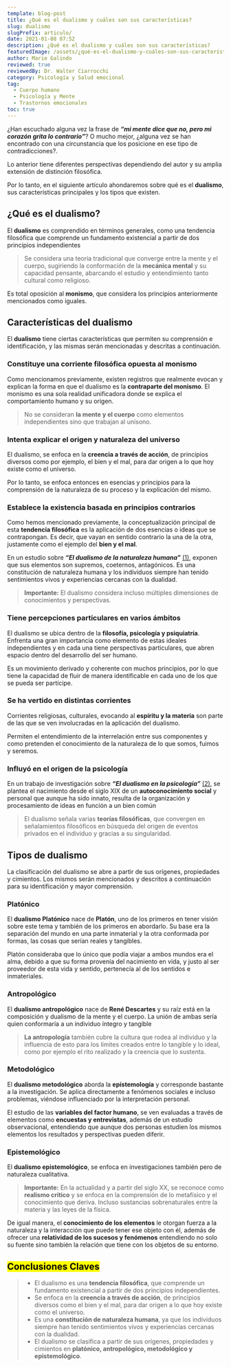 ```yaml
---
template: blog-post
title: ¿Qué es el dualismo y cuáles son sus características?
slug: dualismo
slugPrefix: articulo/
date: 2021-01-08 07:52
description: ¿Qué es el dualismo y cuáles son sus características?
featuredImage: /assets/¿qué-es-el-dualismo-y-cuáles-son-sus-características_.jpg
author: Marie Galindo
reviewed: true
reviewedBy: Dr. Walter Ciarrocchi
category: Psicología y Salud emocional
tag:
  - Cuerpo humano
  - Psicología y Mente
  - Trastornos emocionales
toc: true
---
```

<!--StartFragment-->

¿Han escuchado alguna vez la frase de ***“mi mente dice que no, pero mi corazón grita lo contrario”***? O mucho mejor, ¿alguna vez se han encontrado con una circunstancia que los posicione en ese tipo de contradicciones?.

Lo anterior tiene diferentes perspectivas dependiendo del autor y su amplia extensión de distinción filosófica.

Por lo tanto, en el siguiente artículo ahondaremos sobre qué es el **dualismo**, sus características principales y los tipos que existen.

## ¿Qué es el dualismo?

El **dualismo** es comprendido en términos generales, como una tendencia filosófica que comprende un fundamento existencial a partir de dos principios independientes

> Se considera una teoría tradicional que converge entre la mente y el cuerpo, sugiriendo la conformación de la **mecánica mental** y su capacidad pensante, abarcando el estudio y entendimiento tanto cultural como religioso.

Es total oposición al **monismo**, que considera los principios anteriormente mencionados como iguales.

## Características del dualismo

El **dualismo** tiene ciertas características que permiten su comprensión e identificación, y las mismas serán mencionadas y descritas a continuación.

### Constituye una corriente filosófica opuesta al monismo

Como mencionamos previamente, existen registros que realmente evocan y explican la forma en que el dualismo es la **contraparte del monismo**. El monismo es una sola realidad unificadora donde se explica el comportamiento humano y su origen.

> No se consideran **la mente y el cuerpo** como elementos independientes sino que trabajan al unísono.

### Intenta explicar el origen y naturaleza del universo

El dualismo, se enfoca en la **creencia a través de acción**, de principios diversos como por ejemplo, el bien y el mal, para dar origen a lo que hoy existe como el universo.

Por lo tanto, se enfoca entonces en esencias y principios para la comprensión de la naturaleza de su proceso y la explicación del mismo.

### Establece la existencia basada en principios contrarios

Como hemos mencionado previamente, la conceptualización principal de esta **tendencia filosófica** es la aplicación de dos esencias o ideas que se contrapongan. Es decir, que vayan en sentido contrario la una de la otra, justamente como el ejemplo del **bien y el mal**.

En un estudio sobre ***“El dualismo de la naturaleza humana”*** [(1)](https://publicaciones.sociales.uba.ar/index.php/entramadosyperspectivas/article/viewFile/28/36), exponen que sus elementos son supremos, coeternos, antagónicos. Es una constitución de naturaleza humana y los individuos siempre han tenido sentimientos vivos y experiencias cercanas con la dualidad.

> **Importante:** El dualismo considera incluso múltiples dimensiones de conocimientos y perspectivas.

### Tiene percepciones particulares en varios ámbitos

El dualismo se ubica dentro de la **filosofía, psicología y psiquiatría**. Enfrenta una gran importancia como elemento de estas ideales independientes y en cada una tiene perspectivas particulares, que abren espacio dentro del desarrollo del ser humano.

Es un movimiento derivado y coherente con muchos principios, por lo que tiene la capacidad de fluir de manera identificable en cada uno de los que se pueda ser partícipe.

### Se ha vertido en distintas corrientes

Corrientes religiosas, culturales, evocando al **espíritu y la materia** son parte de las que se ven involucradas en la aplicación del dualismo.

Permiten el entendimiento de la interrelación entre sus componentes y como pretenden el conocimiento de la naturaleza de lo que somos, fuimos y seremos.

### Influyó en el origen de la psicología

En un trabajo de investigación sobre ***“El dualismo en la psicología”*** [(2)](https://www.redalyc.org/pdf/647/64701209.pdf), se plantea el nacimiento desde el siglo XIX de un **autoconocimiento social** y personal que aunque ha sido innato, resulta de la organización y procesamiento de ideas en función a un bien común

> El dualismo señala varias **teorías filosóficas**, que convergen en señalamientos filosóficos en búsqueda del origen de eventos privados en el individuo y gracias a su singularidad.

## Tipos de dualismo

La clasificación del dualismo se abre a partir de sus orígenes, propiedades y cimientos. Los mismos serán mencionados y descritos a continuación para su identificación y mayor comprensión.

### Platónico

El **dualismo Platónico** nace de **Platón**, uno de los primeros en tener visión sobre este tema y también de los primeros en abordarlo. Su base era la separación del mundo en una parte inmaterial y la otra conformada por formas, las cosas que serían reales y tangibles.

Platón consideraba que lo único que podía viajar a ambos mundos era el alma, debido a que su forma provenía del nacimiento en vida, y justo al ser proveedor de esta vida y sentido, pertenecía al de los sentidos e inmateriales.

### Antropológico

El **dualismo antropológico** nace de **René Descartes** y su raíz está en la composición y dualismo de la mente y el cuerpo. La unión de ambas sería quien conformaría a un individuo íntegro y tangible

> **La antropología** también cubre la cultura que rodea al individuo y la influencia de esto para los límites creados entre lo tangible y lo ideal, como por ejemplo el rito realizado y la creencia que lo sustenta.

### Metodológico

El **dualismo metodológico** aborda la **epistemología** y corresponde bastante a la investigación. Se aplica directamente a fenómenos sociales e incluso problemas, viéndose influenciado por la interpretación personal.

El estudio de las **variables del factor humano**, se ven evaluadas a través de elementos como **encuestas y entrevistas**, además de un estudio observacional, entendiendo que aunque dos personas estudien los mismos elementos los resultados y perspectivas pueden diferir.

### Epistemológico

El **dualismo epistemológico**, se enfoca en investigaciones también pero de naturaleza cualitativa.

> **Importante:** En la actualidad y a partir del siglo XX, se reconoce como **realismo crítico** y se enfoca en la comprensión de lo metafísico y el conocimiento que deriva. Incluso sustancias sobrenaturales entre la materia y las leyes de la física.

De igual manera, el **conocimiento de los elementos** le otorgan fuerza a la naturaleza y la interacción que puede tener ese objeto con él, además de ofrecer una **relatividad de los sucesos y fenómenos** entendiendo no solo su fuente sino también la relación que tiene con los objetos de su entorno.

## <mark>Conclusiones Claves</mark>

> * El dualismo es una **tendencia filosófica**, que comprende un fundamento existencial a partir de dos principios independientes.
> * Se enfoca en la **creencia a través de acción**, de principios diversos como el bien y el mal, para dar origen a lo que hoy existe como el universo.
> * Es una **constitución de naturaleza humana**, ya que los individuos siempre han tenido sentimientos vivos y experiencias cercanas con la dualidad.
> * El dualismo se clasifica a partir de sus orígenes, propiedades y cimientos en **platónico, antropológico, metodológico y epistemológico**.